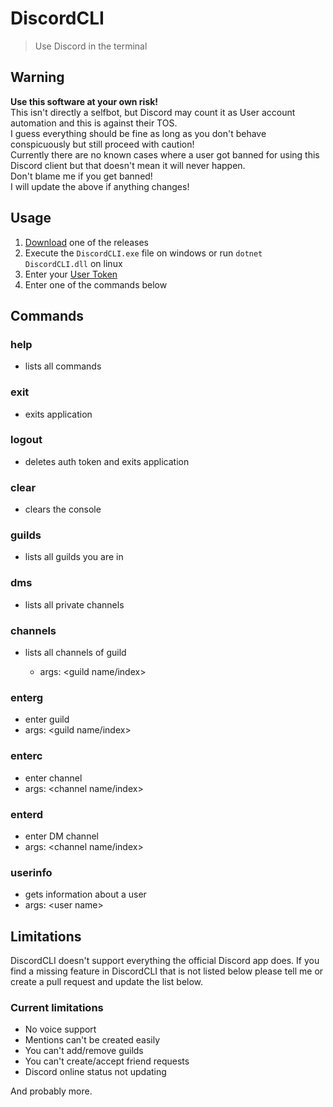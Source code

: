 # DiscordCLI

> Use Discord in the terminal

## Warning

**Use this software at your own risk!**\
This isn't directly a selfbot, but Discord may count it as User account automation and this is against their TOS.\
I guess everything should be fine as long as you don't behave conspicuously but still proceed with caution!\
Currently there are no known cases where a user got banned for using this Discord client but that doesn't mean it will never happen.\
Don't blame me if you get banned!\
I will update the above if anything changes!

## Usage

1. [Download]("https://github.com/Stone-Red-Code/DiscordCLI/releases
) one of the releases
2. Execute the `DiscordCLI.exe` file on windows or run `dotnet DiscordCLI.dll` on linux
3. Enter your [User Token](https://github.com/Tyrrrz/DiscordChatExporter/wiki/Obtaining-Token-and-Channel-IDs#how-to-get-a-user-token">)
4. Enter one of the commands below

## Commands

### help

- lists all commands

### exit

- exits application

### logout

- deletes auth token and exits application

### clear

- clears the console

### guilds

- lists all guilds you are in

### dms

- lists all private channels

### channels

- lists all channels of guild

  - args: \<guild name/index>

### enterg

- enter guild
- args: \<guild name/index>

### enterc

- enter channel
- args: \<channel name/index>

### enterd

- enter DM channel
- args: \<channel name/index>

### userinfo

- gets information about a user
- args: \<user name>

## Limitations

DiscordCLI doesn't support everything the official Discord app does.
If you find a missing feature in DiscordCLI that is not listed below please tell me or create a pull request and update the list below.

### Current limitations

- No voice support
- Mentions can't be created easily
- You can't add/remove guilds
- You can't create/accept friend requests
- Discord online status not updating

And probably more.
